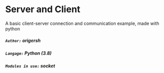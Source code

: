 # Server and Client
A basic client-server connection and communication example, made with python
##### `Author:` origersh
##### `Langage:` Python (3.8)
##### `Modules in use:` socket
